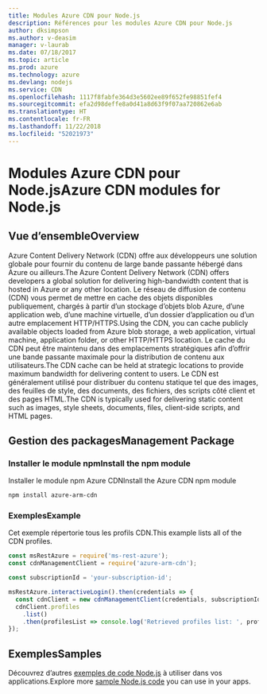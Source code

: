 ```yaml
---
title: Modules Azure CDN pour Node.js
description: Références pour les modules Azure CDN pour Node.js
author: dksimpson
ms.author: v-deasim
manager: v-laurab
ms.date: 07/18/2017
ms.topic: article
ms.prod: azure
ms.technology: azure
ms.devlang: nodejs
ms.service: CDN
ms.openlocfilehash: 1117f8fabfe364d3e5602ee89f652fe98851fef4
ms.sourcegitcommit: efa2d98deffe8a0d41a8d63f9f07aa720862e6ab
ms.translationtype: HT
ms.contentlocale: fr-FR
ms.lasthandoff: 11/22/2018
ms.locfileid: "52021973"
---
```

# <a name="azure-cdn-modules-for-nodejs"></a><span data-ttu-id="c88c4-103">Modules Azure CDN pour Node.js</span><span class="sxs-lookup"><span data-stu-id="c88c4-103">Azure CDN modules for Node.js</span></span>

## <a name="overview"></a><span data-ttu-id="c88c4-104">Vue d’ensemble</span><span class="sxs-lookup"><span data-stu-id="c88c4-104">Overview</span></span>

<span data-ttu-id="c88c4-105">Azure Content Delivery Network (CDN) offre aux développeurs une solution globale pour fournir du contenu de large bande passante hébergé dans Azure ou ailleurs.</span><span class="sxs-lookup"><span data-stu-id="c88c4-105">The Azure Content Delivery Network (CDN) offers developers a global solution for delivering high-bandwidth content that is hosted in Azure or any other location.</span></span> <span data-ttu-id="c88c4-106">Le réseau de diffusion de contenu (CDN) vous permet de mettre en cache des objets disponibles publiquement, chargés à partir d’un stockage d’objets blob Azure, d’une application web, d’une machine virtuelle, d’un dossier d’application ou d’un autre emplacement HTTP/HTTPS.</span><span class="sxs-lookup"><span data-stu-id="c88c4-106">Using the CDN, you can cache publicly available objects loaded from Azure blob storage, a web application, virtual machine, application folder, or other HTTP/HTTPS location.</span></span> <span data-ttu-id="c88c4-107">Le cache du CDN peut être maintenu dans des emplacements stratégiques afin d’offrir une bande passante maximale pour la distribution de contenu aux utilisateurs.</span><span class="sxs-lookup"><span data-stu-id="c88c4-107">The CDN cache can be held at strategic locations to provide maximum bandwidth for delivering content to users.</span></span> <span data-ttu-id="c88c4-108">Le CDN est généralement utilisé pour distribuer du contenu statique tel que des images, des feuilles de style, des documents, des fichiers, des scripts côté client et des pages HTML.</span><span class="sxs-lookup"><span data-stu-id="c88c4-108">The CDN is typically used for delivering static content such as images, style sheets, documents, files, client-side scripts, and HTML pages.</span></span>

## <a name="management-package"></a><span data-ttu-id="c88c4-109">Gestion des packages</span><span class="sxs-lookup"><span data-stu-id="c88c4-109">Management Package</span></span>

### <a name="install-the-npm-module"></a><span data-ttu-id="c88c4-110">Installer le module npm</span><span class="sxs-lookup"><span data-stu-id="c88c4-110">Install the npm module</span></span>

<span data-ttu-id="c88c4-111">Installer le module npm Azure CDN</span><span class="sxs-lookup"><span data-stu-id="c88c4-111">Install the Azure CDN npm module</span></span>

```bash
npm install azure-arm-cdn
```

### <a name="example"></a><span data-ttu-id="c88c4-112">Exemples</span><span class="sxs-lookup"><span data-stu-id="c88c4-112">Example</span></span>

<span data-ttu-id="c88c4-113">Cet exemple répertorie tous les profils CDN.</span><span class="sxs-lookup"><span data-stu-id="c88c4-113">This example lists all of the CDN profiles.</span></span>

```javascript
const msRestAzure = require('ms-rest-azure');
const cdnManagementClient = require('azure-arm-cdn');

const subscriptionId = 'your-subscription-id';

msRestAzure.interactiveLogin().then(credentials => {
  const cdnClient = new cdnManagementClient(credentials, subscriptionId);
  cdnClient.profiles
    .list()
    .then(profilesList => console.log('Retrieved profiles list: ', profilesList));
});
```

## <a name="samples"></a><span data-ttu-id="c88c4-114">Exemples</span><span class="sxs-lookup"><span data-stu-id="c88c4-114">Samples</span></span>

<span data-ttu-id="c88c4-115">Découvrez d’autres [exemples de code Node.js](https://azure.microsoft.com/resources/samples/?platform=nodejs) à utiliser dans vos applications.</span><span class="sxs-lookup"><span data-stu-id="c88c4-115">Explore more [sample Node.js code](https://azure.microsoft.com/resources/samples/?platform=nodejs) you can use in your apps.</span></span>
